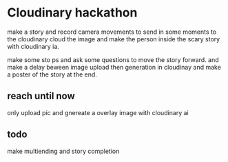 # Cloudinary hackathon

make a story and record camera movements to send in some moments to the cloudinary cloud the image and make the person inside the scary story with cloudinary ia.

make some sto    ps and ask some questions to move the story forward. and make a delay beween image upload then generation in cloudinay and make a poster of the story at the end.

## reach until now
only upload pic and gnereate a overlay image with cloudinary ai

## todo

make multiending and story completion